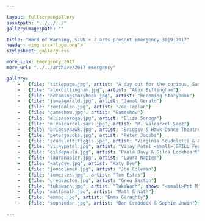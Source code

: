 ```yaml
---

layout: fullscreengallery
assetpath: "../../../"
galleryimagespath: ""

title: "Word of Warning, STUN + Z-arts present Emergency 30|9|2017"
header: <img src="logo.png">
stylesheet: gallery.css

more_link: Emergency 2017
more_url: "../../archive/2017-emergency"

gallery:
    -   {file: "titlepage.jpg", artist: "A day out for the curious, Sat 30 Sept at Z-arts.", show: "<small>Scudeletti & Figgis by Matt Warner Photography</small>"}
    -   {file: "alexbillingham.jpg", artist: "Alex Billingham"}
    -   {file: "becomingstorybook.jpg", artist: "Becoming Storybook"}
    -   {file: "jamalgerald.jpg", artist: "Jamal Gerald"}
    -   {file: "zoetoolan.jpg", artist: "Zoe Toolan"}
    -   {file: "gameshow.jpg", artist: "Gameshow"}
    -   {file: "elizasoroga.jpg", artist: "Eliza Soroga"}
    -   {file: "m.valcarcel-saez.jpg", artist: "M. Valcarcel-Saez"}
    -   {file: "briggsyhawk.jpg", artist: "Briggsy & Hawk Dance Theatre"}
    -   {file: "peterjacobs.jpg", artist: "Peter Jacobs"}
    -   {file: "scudelettifiggis.jpg", artist: "Virginia Scudeletti & Nicholas Figgis", show: "<small>Matt Warner Photography</small>"}
    -   {file: "vijaypatel.jpg", artist: "Vijay Patel <small>(SPILL Festival of Performance 2016, produced by Pacitti Company)</small>", show: "<small>Christa Holka</small>"}
    -   {file: "gildapaula.jpg", artist: "Paula Davy & Gilda Lockheart"}
    -   {file: "lauranapier.jpg", artist: "Laura Napier"}
    -   {file: "katydye.jpg", artist: "Katy Dye"}
    -   {file: "joncoleman.jpg", artist: "Jon Coleman"}
    -   {file: "tomestes.jpg", artist: "Tom Estes"}
    -   {file: "gregsaxton.jpg", artist: "Greg Saxton"}
    -   {file: "tukawach.jpg", artist: "TukaWach", show: "<small>Pat Mic</small>"}
    -   {file: "matt&nath.jpg", artist: "Matt & Nath"}
    -   {file: "emmag.jpg", artist: "Emma Geraghty"}
    -   {file: "sophiedan.jpg", artist: "Dan Craddock & Sophie Unwin"}
     
---
```

